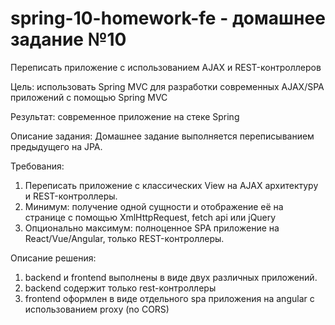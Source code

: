 # spring-10-homework-fe - домашнее задание №10

Переписать приложение с использованием AJAX и REST-контроллеров

Цель: использовать Spring MVC для разработки современных AJAX/SPA приложений c помощью Spring MVC

Результат: современное приложение на стеке Spring

Описание задания: Домашнее задание выполняется переписыванием предыдущего на JPA.

Требования:
1. Переписать приложение с классических View на AJAX архитектуру и REST-контроллеры.
2. Минимум: получение одной сущности и отображение её на странице с помощью XmlHttpRequest, fetch api или jQuery
3. Опционально максимум: полноценное SPA приложение на React/Vue/Angular, только REST-контроллеры.

Описание решения:
1. backend и frontend выполнены в виде двух различных приложений.
2. backend содержит только rest-контроллеры
3. frontend оформлен в виде отдельного spa приложения на angular с использованием proxy (no CORS) 
